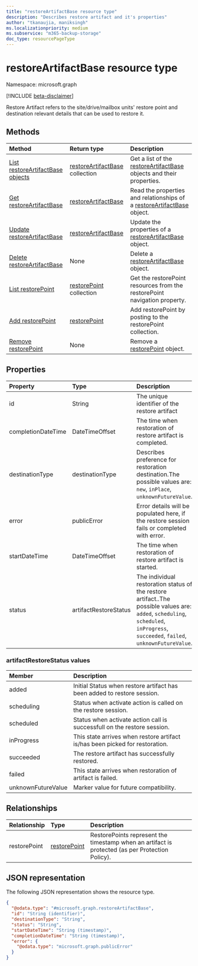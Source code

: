 ```yaml
---
title: "restoreArtifactBase resource type"
description: "Describes restore artifact and it's properties"
author: "tkanaujia, maniksingh"
ms.localizationpriority: medium
ms.subservice: "m365-backup-storage"
doc_type: resourcePageType
---
```


# restoreArtifactBase resource type

Namespace: microsoft.graph

[!INCLUDE [beta-disclaimer](../../includes/beta-disclaimer.md)]

Restore Artifact refers to the site/drive/mailbox units' restore point and destination relevant details that can be used to restore it.

## Methods
|Method|Return type|Description|
|:---|:---|:---|
|[List restoreArtifactBase objects](../api/restoreartifactbase-list.md)|[restoreArtifactBase](../resources/restoreartifactbase.md) collection|Get a list of the [restoreArtifactBase](../resources/restoreartifactbase.md) objects and their properties.|
|[Get restoreArtifactBase](../api/restoreartifactbase-get.md)|[restoreArtifactBase](../resources/restoreartifactbase.md)|Read the properties and relationships of a [restoreArtifactBase](../resources/restoreartifactbase.md) object.|
|[Update restoreArtifactBase](../api/restoreartifactbase-update.md)|[restoreArtifactBase](../resources/restoreartifactbase.md)|Update the properties of a [restoreArtifactBase](../resources/restoreartifactbase.md) object.|
|[Delete restoreArtifactBase](../api/restoreartifactbase-delete.md)|None|Delete a [restoreArtifactBase](../resources/restoreartifactbase.md) object.|
|[List restorePoint](../api/restoreartifactbase-list-restorepoint.md)|[restorePoint](../resources/restorepoint.md) collection|Get the restorePoint resources from the restorePoint navigation property.|
|[Add restorePoint](../api/restoreartifactbase-post-restorepoint.md)|[restorePoint](../resources/restorepoint.md)|Add restorePoint by posting to the restorePoint collection.|
|[Remove restorePoint](../api/restoreartifactbase-delete-restorepoint.md)|None|Remove a [restorePoint](../resources/restorepoint.md) object.|

## Properties
|Property|Type|Description|
|:---|:---|:---|
|id|String|The unique identifier of the restore artifact|
|completionDateTime|DateTimeOffset|The time when restoration of restore artifact is completed.|
|destinationType|destinationType|Describes preference for restoration destination.The possible values are: `new`, `inPlace`, `unknownFutureValue`.|
|error|publicError|Error details will be populated here, if the restore session fails or completed with error.|
|startDateTime|DateTimeOffset|The time when restoration of restore artifact is started.|
|status|artifactRestoreStatus|The individual restoration status of the restore artifact..The possible values are: `added`, `scheduling`, `scheduled`, `inProgress`, `succeeded`, `failed`, `unknownFutureValue`.|

### artifactRestoreStatus values
|Member | Description |
|:------|:------------|
|added|Initial Status when restore artifact has been added to restore session.|
|scheduling|Status when activate action is called on the restore session.|
|scheduled|Status when activate action call is successfull on the restore session.|
|inProgress|This state arrives when restore artifact is/has been picked for restoration.|
|succeeded|The restore artifact has successfully restored.|
|failed|This state arrives when restoration of artifact is failed.|
|unknownFutureValue| Marker value for future compatibility.|

## Relationships
|Relationship|Type|Description|
|:---|:---|:---|
|restorePoint|[restorePoint](../resources/restorepoint.md)| RestorePoints represent the timestamp when an artifact is protected (as per Protection Policy).|

## JSON representation
The following JSON representation shows the resource type.
<!-- {
  "blockType": "resource",
  "keyProperty": "id",
  "@odata.type": "microsoft.graph.restoreArtifactBase",
  "baseType": "microsoft.graph.entity",
  "openType": false
}
-->
``` json
{
  "@odata.type": "#microsoft.graph.restoreArtifactBase",
  "id": "String (identifier)",
  "destinationType": "String",
  "status": "String",
  "startDateTime": "String (timestamp)",
  "completionDateTime": "String (timestamp)",
  "error": {
    "@odata.type": "microsoft.graph.publicError"
  }
}
```


